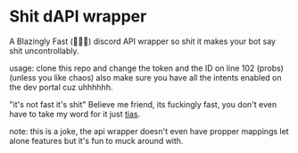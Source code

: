 # Shit dAPI wrapper

A Blazingly Fast (:rocket::rocket::rocket:) discord API wrapper so shit it
makes your bot say shit uncontrollably.

usage: clone this repo and change the token and the ID on line 102 (probs)
(unless you like chaos) also make sure you have all the intents enabled on
the dev portal cuz uhhhhhh.

"it's not fast it's shit" 
Believe me friend, its fuckingly fast, you don't even have to take my word for
it just [tias](https://tryitands.ee).

note: this is a joke, the api wrapper doesn't even have propper mappings let
alone features but it's fun to muck around with.
